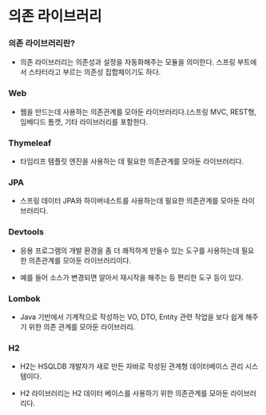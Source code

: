 의존 라이브러리
===
### 의존 라이브러리란?
  * 의존 라이브러리는 의존성과 설정을 자동화해주는 모듈을 의미한다. 스프링 부트에서 스타터라고 부르는 의존성 집합체이기도 하다.
  
### Web
  * 웹을 만드는데 사용하는 의존관계를 모아둔 라이브러리다.(스프링 MVC, REST형, 임베디드 톰캣, 기타 라이브러리를 포함한다.

### Thymeleaf
  * 타임리프 템플릿 엔진을 사용하는 데 필요한 의존관계를 모아둔 라이브러리다.

### JPA
  * 스프링 데이터 JPA와 하이버네스트를 사용하는데 필요한 의존관계를 모아둔 라이브러리다.

### Devtools
  * 응용 프로그램의 개발 환경을 좀 더 쾌적하게 만들수 있는 도구를 사용하는데 필요한 의존관계를 모아둔 라이브러리이다. 

  * 예를 들어 소스가 변경되면 알아서 재시작을 해주는 등 편리한 도구 등이 있다.

### Lombok
  * Java 기반에서 기계적으로 작성하는 VO, DTO, Entity 관련 작업을 보다 쉽게 해주기 위한 의존 관계를 모아둔 라이브러리.
  
### H2
  * H2는 HSQLDB 개발자가 새로 만든 자바로 작성된 관계형 데이터베이스 관리 시스템이다. 
  
  * H2 라이브러리는 H2 데이터 베이스를 사용하기 위한 의존관계를 모아둔 라이브러리다.